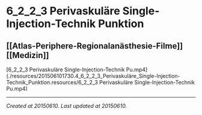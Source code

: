 # 6_2_2_3 Perivaskuläre Single-Injection-Technik Punktion
 [[Atlas-Periphere-Regionalanästhesie-Filme]] [[Medizin]] 
---



[6\_2\_2\_3 Perivaskuläre Single-Injection-Technik Pu.mp4](./resources/201506101730.4_6_2_2_3_Perivaskuläre_Single-Injection-Technik_Punktion.resources/6_2_2_3 Perivaskuläre Single-Injection-Technik Pu.mp4)

---

_Created at 20150610._
_Last updated at 20150610._



